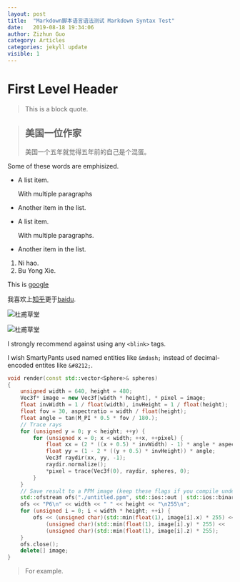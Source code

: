 ```yaml
---
layout: post
title:  "Markdown脚本语言语法测试 Markdown Syntax Test"
date:   2019-08-18 19:34:06
author: Zizhun Guo
category: Articles
categories: jekyll update
visible: 1
---
```


# First Level Header

>This is a block quote.

> ## 美国一位作家
> 美国一个五年就觉得五年前的自己是个混蛋。
> 

Some of these words are emphisized.


- A list item.
   
    With multiple paragraphs

- Another item in the list.
    
<ul>
    <li>
        <p>A list item.</p>
        <p>With multiple paragraphs.</p>
    </li>
    <li>
        <p>Another item in the list.</p>
    </li>
</ul>

1. Ni hao.
2. Bu Yong Xie.

This is [google](https://google.com "Click it for further search")

<!-- Blank line space is important to denote. -->
我喜欢上[知乎][1]更于[baidu][2].

[1]:https://zhihu.com/ "知乎"
[2]:https://baidu.com/ "Baidu"

![杜甫草堂](https://pbs.twimg.com/profile_images/1053055123193122816/IUwo6l_Q_400x400.jpg)

![杜甫草堂]({{site.url}}/assets/img-bg/caotang1.jpg)

I strongly recommend against using any `<blink>` tags.

I wish SmartyPants used named entities like `&mdash;`
instead of decimal-encoded entites like `&#8212;`.

```cpp
void render(const std::vector<Sphere>& spheres)
{
    unsigned width = 640, height = 480;
    Vec3f* image = new Vec3f[width * height], * pixel = image;
    float invWidth = 1 / float(width), invHeight = 1 / float(height);
    float fov = 30, aspectratio = width / float(height);
    float angle = tan(M_PI * 0.5 * fov / 180.);
    // Trace rays
    for (unsigned y = 0; y < height; ++y) {
        for (unsigned x = 0; x < width; ++x, ++pixel) {
            float xx = (2 * ((x + 0.5) * invWidth) - 1) * angle * aspectratio;
            float yy = (1 - 2 * ((y + 0.5) * invHeight)) * angle;
            Vec3f raydir(xx, yy, -1);
            raydir.normalize();
            *pixel = trace(Vec3f(0), raydir, spheres, 0);
        }
    }
    // Save result to a PPM image (keep these flags if you compile under Windows)
    std::ofstream ofs("./untitled.ppm", std::ios::out | std::ios::binary);
    ofs << "P6\n" << width << " " << height << "\n255\n";
    for (unsigned i = 0; i < width * height; ++i) {
        ofs << (unsigned char)(std::min(float(1), image[i].x) * 255) <<
            (unsigned char)(std::min(float(1), image[i].y) * 255) <<
            (unsigned char)(std::min(float(1), image[i].z) * 255);
    }
    ofs.close();
    delete[] image;
}
```

<blockquote>
    <p>For example.</p>
</blockquote>


